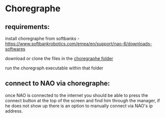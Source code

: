 # Choregraphe
 requirements:
 -------------

 install choregraphe from softbanks - https://www.softbankrobotics.com/emea/en/support/nao-6/downloads-softwares

 download or clone the files in the [choregraphe folder](https://github.com/ParkerNC/NAO-scripts/tree/main/Choregraphe)

 run the choregraph executable within that folder

 connect to NAO via choregraphe:
 -------------------------------

 once NAO is connected to the internet you should be able to press the connect button at the top of the screen and find him through the manager, if he does not show up there is an option to manually connect via NAO's ip address.
